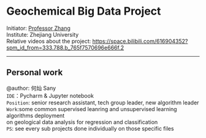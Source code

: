 # Geochemical Big Data Project
Initiator: [Professor Zhang](https://person.zju.edu.cn/zhangzhou) \
Institute: Zhejiang University                                    \
Relative videos about the project: https://space.bilibili.com/616904352?spm_id_from=333.788.b_765f7570696e666f.2 

------------------------

## Personal work
@author: 何灿 Sany \
`IDE`：Pycharm & Jupyter notebook \
`Position`: senior research assistant, tech group leader, new algorithm leader \
`Work`:some common supervised leanring and unsupervised learning algorithms deployment \
on geological data analysis for regression and classification \
`PS`: see every sub projects done individually on those specific files
